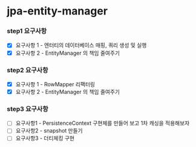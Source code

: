 # jpa-entity-manager

### step1 요구사항
- [x] 요구사항 1 - 엔터티의 데이터베이스 매핑, 쿼리 생성 및 실행
- [x] 요구사항 2 - EntityManager 의 책임 줄여주기

### step2 요구사항
- [x] 요구사항 1 - RowMapper 리팩터링
- [x] 요구사항 2 - EntityManager 의 책임 줄여주기

### step3 요구사항
- [ ] 요구사항1 - PersistenceContext 구현체를 만들어 보고 1차 캐싱을 적용해보자
- [ ] 요구사항2 - snapshot 만들기
- [ ] 요구사항3 - 더티체킹 구현